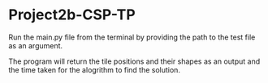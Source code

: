 # Project2b-CSP-TP

Run the main.py file from the terminal by providing the path to the test file as an argument.

The program will return the tile positions and their shapes as an output and the time taken for the alogrithm to find the solution.
